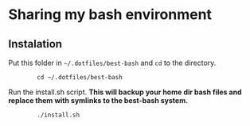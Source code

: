 # Sharing my bash environment

## Instalation
Put this folder in `~/.dotfiles/best-bash` and `cd` to the directory.

```
        cd ~/.dotfiles/best-bash
```
Run the install.sh script. **This will backup your home dir bash files and replace them with symlinks to the best-bash system.**

```
        ./install.sh
```
